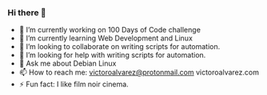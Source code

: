 ### Hi there 👋
- 🔭 I’m currently working on 100 Days of Code challenge
- 🌱 I’m currently learning Web Development and Linux
- 👯 I’m looking to collaborate on writing scripts for automation.
- 🤔 I’m looking for help with writing scripts for automation.
- 💬 Ask me about Debian Linux
- 📫 How to reach me: victoroalvarez@protonmail.com victoroalvarez.com
- ⚡ Fun fact: I like film noir cinema.
